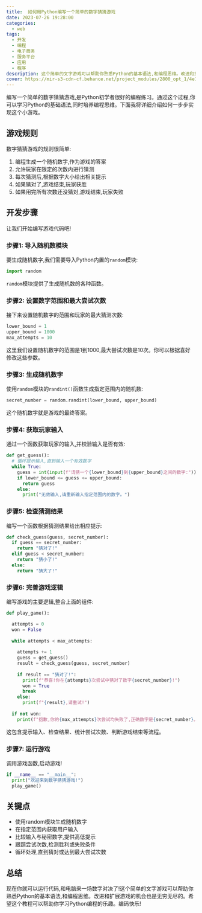 ```yaml
---
title:  如何用Python编写一个简单的数字猜猜游戏
date: 2023-07-26 19:28:00
categories:
  - web
tags:
  - 开发
  - 编程
  - 电子商务
  - 服务平台
  - 应用
  - 程序
description: 这个简单的文字游戏可以帮助你熟悉Python的基本语法,和编程思维。改进和扩展游戏的机会也是无穷无尽的。
cover: https://mir-s3-cdn-cf.behance.net/project_modules/2800_opt_1/4e105f96750899.5eb54f337fb8e.png
---
```


编写一个简单的数字猜猜游戏,是Python初学者很好的编程练习。通过这个过程,你可以学习Python的基础语法,同时培养编程思维。下面我将详细介绍如何一步步实现这个小游戏。

## 游戏规则

数字猜猜游戏的规则很简单:

1. 编程生成一个随机数字,作为游戏的答案
2. 允许玩家在限定的次数内进行猜测
3. 每次猜测后,根据数字大小给出相关提示
4. 如果猜对了,游戏结束,玩家获胜
5. 如果用完所有次数还没猜对,游戏结束,玩家失败

## 开发步骤

让我们开始编写游戏代码吧!

### 步骤1: 导入随机数模块

要生成随机数字,我们需要导入Python内置的`random`模块:

```python
import random
```

`random`模块提供了生成随机数的各种函数。

### 步骤2: 设置数字范围和最大尝试次数

接下来设置随机数字的范围和玩家的最大猜测次数:

```python
lower_bound = 1 
upper_bound = 1000
max_attempts = 10
```

这里我们设置随机数字的范围是1到1000,最大尝试次数是10次。你可以根据喜好修改这些参数。

### 步骤3: 生成随机数字

使用`random`模块的`randint()`函数生成指定范围内的随机数:

```python
secret_number = random.randint(lower_bound, upper_bound)
```

这个随机数字就是游戏的最终答案。

### 步骤4: 获取玩家输入

通过一个函数获取玩家的输入,并校验输入是否有效:

```python
def get_guess():
  # 循环提示输入,直到输入一个有效数字
  while True:
    guess = int(input(f"请猜一个{lower_bound}到{upper_bound}之间的数字:"))  
    if lower_bound <= guess <= upper_bound:
      return guess
    else:
      print("无效输入,请重新输入指定范围内的数字。")  
```

### 步骤5: 检查猜测结果

编写一个函数根据猜测结果给出相应提示:

```python
def check_guess(guess, secret_number):
  if guess == secret_number:
    return "猜对了!"
  elif guess < secret_number:
    return "猜小了!" 
  else:
    return "猜大了!"
```

### 步骤6: 完善游戏逻辑

编写游戏的主要逻辑,整合上面的组件:

```python
def play_game():

  attempts = 0
  won = False
  
  while attempts < max_attempts:
  
    attempts += 1
    guess = get_guess()
    result = check_guess(guess, secret_number)
    
    if result == "猜对了!":
      print(f"恭喜!你在{attempts}次尝试中猜对了数字{secret_number}!")
      won = True
      break
    else:
      print(f"{result},请重试!")
      
  if not won:
    print(f"抱歉,你的{max_attempts}次尝试均失败了,正确数字是{secret_number}。")
```

这包含提示输入、检查结果、统计尝试次数、判断游戏结束等流程。

### 步骤7: 运行游戏

调用游戏函数,启动游戏!

```python 
if __name__ == "__main__":
  print("欢迎来到数字猜猜游戏!")
  play_game()
```

## 关键点

- 使用random模块生成随机数字
- 在指定范围内获取用户输入
- 比较输入与秘密数字,提供高低提示
- 跟踪尝试次数,检测胜利或失败条件
- 循环处理,直到猜对或达到最大尝试次数

## 总结

现在你就可以运行代码,和电脑来一场数字对决了!这个简单的文字游戏可以帮助你熟悉Python的基本语法,和编程思维。改进和扩展游戏的机会也是无穷无尽的。希望这个教程可以帮助你学习Python编程的乐趣。编码快乐!